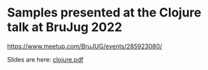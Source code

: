 # Samples presented at the Clojure talk at BruJug 2022

https://www.meetup.com/BruJUG/events/285923080/

Slides are here: [clojure.pdf](https://github.com/ccosmin/clojure-brujug-samples/files/8812897/clojure.pdf)
